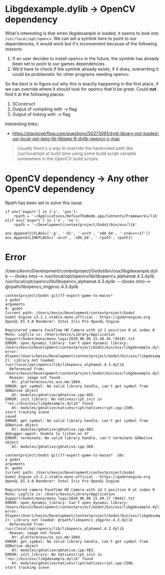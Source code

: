 # Libgdexample.dylib -> OpenCV dependency

What's interesting is that when libgdexample is loaded, it seems to look into `/usr/local/opt/opencv`.
We can set a symlink here to point to our dependencies, it would work but it's inconvenient because of the following reasons:
1. If an user decides to install opencv in the future, the symlink has already been set to point to our games dependencies.
2. We'd have to check if the symlink already exists, if it does, overwriting it could be problematic for ohter programs needing opencv.

So the best is to figure out why this is exactly happening in the first place, if we can override where it should look for opencv that'd be great.
Could **not** find it at the following places:
1. SConstruct
2. Output of compiling with -v flag
3. Output of linking with -v flag

Interesting links:
* https://stackoverflow.com/questions/50273061/dyld-library-not-loaded-usr-local-opt-jpeg-lib-libjpeg-9-dylib-opencv-c-mac

> Usually there's a way to override the hardcoded path like /usr/local/opt at build time using some build script variable somewhere in the OpenCV build scripts.

# OpenCV dependency -> Any other OpenCV dependency

Rpath has been set to solve this issue.

```
if env['export'] in ['y', 'yes']:
    rpath = '~/Applications/DefuseTheBomb.app/Contents/Frameworks/lib'
elif env['export'] in ['n', 'no']:
    rpath = '~/Development/contextproject/Godot/bin/osx/lib'

env.Append(CCFLAGS=['-g', '-O2', '-arch', 'x86_64', '-std=c++17'])
env.Append(LINKFLAGS=['-arch', 'x86_64', '-rpath', rpath])
```

# Error

/Users/kevin/Development/contextproject/Godot/bin/osx/libgdexample.dylib ---(looks into)--> /usr/local/opt/opencv/lib/libopencv_alphamat.4.3.dylib
/usr/local/opt/opencv/lib/libopencv_alphamat.4.3.dylib ---(looks into)--> @rpath/libopencv_imgproc.4.3.dylib

```
contextproject/Godot git/77-export-game-to-macos*  
❯ godot
arguments
0: godot
Current path: /Users/kevin/Development/contextproject/Godot
Godot Engine v3.2.1.stable.mono.official - https://godotengine.org
OpenGL ES 3.0 Renderer: Intel Iris Pro OpenGL Engine
 
Registered camera FaceTime HD Camera with id 1 position 0 at index 0
Mono: Logfile is: /Users/kevin/Library/Application Support/Godot/mono/mono_logs/2020_06_06 15.48.34 (9418).txt
ERROR: open_dynamic_library: Can't open dynamic library: /Users/kevin/Development/contextproject/Godot/bin/osx/libgdexample.dylib, error: dlopen(/Users/kevin/Development/contextproject/Godot/bin/osx/libgdexample.dylib, 2): Library not loaded: /usr/local/opt/opencv/lib/libopencv_alphamat.4.3.dylib
  Referenced from: /Users/kevin/Development/contextproject/Godot/bin/osx/libgdexample.dylib
  Reason: image not found.
   At: platform/osx/os_osx.mm:1804.
ERROR: get_symbol: No valid library handle, can't get symbol from GDNative object
   At: modules/gdnative/gdnative.cpp:483.
ERROR: init_library: No nativescript_init in "res://bin/osx/libgdexample.dylib" found
   At: modules/gdnative/nativescript/nativescript.cpp:1506.
start tracking scene
saved
ERROR: get_symbol: No valid library handle, can't get symbol from GDNative object
   At: modules/gdnative/gdnative.cpp:483.
debugger-agent: Unable to listen on 47
ERROR: terminate: No valid library handle, can't terminate GDNative object
   At: modules/gdnative/gdnative.cpp:388.
                                                                                                                                                                                                                                      
contextproject/Godot git/77-export-game-to-macos*  10s
❯ godot
arguments
0: godot
Current path: /Users/kevin/Development/contextproject/Godot
Godot Engine v3.2.1.stable.mono.official - https://godotengine.org
OpenGL ES 3.0 Renderer: Intel Iris Pro OpenGL Engine
 
Registered camera FaceTime HD Camera with id 1 position 0 at index 0
Mono: Logfile is: /Users/kevin/Library/Application Support/Godot/mono/mono_logs/2020_06_06 15.49.17 (9441).txt
ERROR: open_dynamic_library: Can't open dynamic library: /Users/kevin/Development/contextproject/Godot/bin/osx/libgdexample.dylib, error: dlopen(/Users/kevin/Development/contextproject/Godot/bin/osx/libgdexample.dylib, 2): Library not loaded: @rpath/libopencv_imgproc.4.3.dylib
  Referenced from: /usr/local/opt/opencv/lib/libopencv_alphamat.4.3.dylib
  Reason: image not found.
   At: platform/osx/os_osx.mm:1804.
ERROR: get_symbol: No valid library handle, can't get symbol from GDNative object
   At: modules/gdnative/gdnative.cpp:483.
ERROR: init_library: No nativescript_init in "res://bin/osx/libgdexample.dylib" found
   At: modules/gdnative/nativescript/nativescript.cpp:1506.
start tracking scene
```